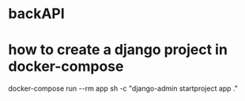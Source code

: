 # backAPI


# how to create a django project in docker-compose
docker-compose run --rm app sh -c "django-admin startproject app ."